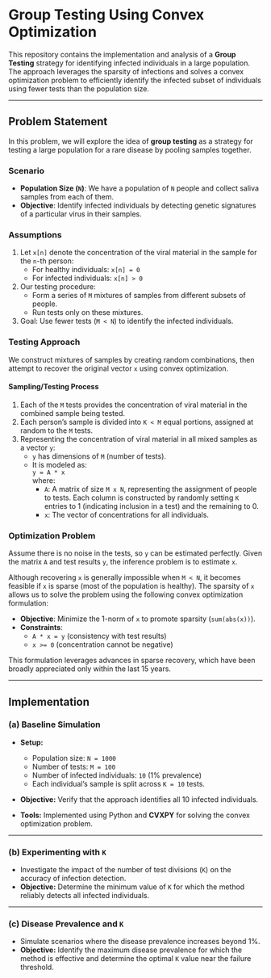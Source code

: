 # Group Testing Using Convex Optimization

This repository contains the implementation and analysis of a **Group Testing** strategy for identifying infected individuals in a large population. The approach leverages the sparsity of infections and solves a convex optimization problem to efficiently identify the infected subset of individuals using fewer tests than the population size.

---

## Problem Statement

In this problem, we will explore the idea of **group testing** as a strategy for testing a large population for a rare disease by pooling samples together. 

### Scenario

- **Population Size (`N`)**: We have a population of `N` people and collect saliva samples from each of them.  
- **Objective**: Identify infected individuals by detecting genetic signatures of a particular virus in their samples.  

### Assumptions

1. Let `x[n]` denote the concentration of the viral material in the sample for the `n`-th person:
   - For healthy individuals: `x[n] = 0`
   - For infected individuals: `x[n] > 0`
2. Our testing procedure:
   - Form a series of `M` mixtures of samples from different subsets of people.  
   - Run tests only on these mixtures.  
3. Goal: Use fewer tests (`M < N`) to identify the infected individuals.  

### Testing Approach

We construct mixtures of samples by creating random combinations, then attempt to recover the original vector `x` using convex optimization.

#### Sampling/Testing Process

1. Each of the `M` tests provides the concentration of viral material in the combined sample being tested.
2. Each person’s sample is divided into `K < M` equal portions, assigned at random to the `M` tests.
3. Representing the concentration of viral material in all mixed samples as a vector `y`:
   - `y` has dimensions of `M` (number of tests).
   - It is modeled as:  
     `y = A * x`  
     where:
     - `A`: A matrix of size `M x N`, representing the assignment of people to tests. Each column is constructed by randomly setting `K` entries to 1 (indicating inclusion in a test) and the remaining to 0.
     - `x`: The vector of concentrations for all individuals.

### Optimization Problem

Assume there is no noise in the tests, so `y` can be estimated perfectly. Given the matrix `A` and test results `y`, the inference problem is to estimate `x`. 

Although recovering `x` is generally impossible when `M < N`, it becomes feasible if `x` is sparse (most of the population is healthy). The sparsity of `x` allows us to solve the problem using the following convex optimization formulation:

- **Objective**: Minimize the 1-norm of `x` to promote sparsity (`sum(abs(x))`).
- **Constraints**:
  - `A * x = y` (consistency with test results)
  - `x >= 0` (concentration cannot be negative)

This formulation leverages advances in sparse recovery, which have been broadly appreciated only within the last 15 years.

---

## Implementation

### (a) Baseline Simulation

- **Setup:**
  - Population size: `N = 1000`
  - Number of tests: `M = 100`
  - Number of infected individuals: `10` (1% prevalence)
  - Each individual’s sample is split across `K = 10` tests.

- **Objective:**
  Verify that the approach identifies all 10 infected individuals.

- **Tools:**
  Implemented using Python and **CVXPY** for solving the convex optimization problem.

---

### (b) Experimenting with `K`

- Investigate the impact of the number of test divisions (`K`) on the accuracy of infection detection.
- **Objective:**
  Determine the minimum value of `K` for which the method reliably detects all infected individuals.

---

### (c) Disease Prevalence and `K`

- Simulate scenarios where the disease prevalence increases beyond 1%.
- **Objective:**
  Identify the maximum disease prevalence for which the method is effective and determine the optimal `K` value near the failure threshold.

